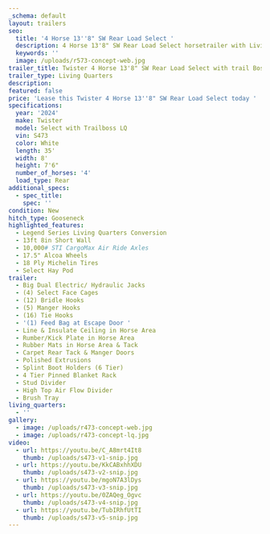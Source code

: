 ```yaml
---
_schema: default
layout: trailers
seo:
  title: '4 Horse 13''8" SW Rear Load Select '
  description: 4 Horse 13'8" SW Rear Load Select horsetrailer with Living Quarters
  keywords: ''
  image: /uploads/r573-concept-web.jpg
trailer_title: Twister 4 Horse 13'8" SW Rear Load Select with trail Boss LQ
trailer_type: Living Quarters
description:
featured: false
price: 'Lease this Twister 4 Horse 13''8" SW Rear Load Select today '
specifications:
  year: '2024'
  make: Twister
  model: Select with Trailboss LQ
  vin: S473
  color: White
  length: 35'
  width: 8'
  height: 7'6"
  number_of_horses: '4'
  load_type: Rear
additional_specs:
  - spec_title:
    spec: ''
condition: New
hitch_type: Gooseneck
highlighted_features:
  - Legend Series Living Quarters Conversion
  - 13ft 8in Short Wall
  - 10,000# STI CargoMax Air Ride Axles
  - 17.5" Alcoa Wheels
  - 18 Ply Michelin Tires
  - Select Hay Pod
trailer:
  - Big Dual Electric/ Hydraulic Jacks
  - (4) Select Face Cages
  - (12) Bridle Hooks
  - (5) Manger Hooks
  - (16) Tie Hooks
  - '(1) Feed Bag at Escape Door '
  - Line & Insulate Ceiling in Horse Area
  - Rumber/Kick Plate in Horse Area
  - Rubber Mats in Horse Area & Tack
  - Carpet Rear Tack & Manger Doors
  - Polished Extrusions
  - Splint Boot Holders (6 Tier)
  - 4 Tier Pinned Blanket Rack
  - Stud Divider
  - High Top Air Flow Divider
  - Brush Tray
living_quarters:
  - ''
gallery:
  - image: /uploads/r473-concept-web.jpg
  - image: /uploads/r473-concept-lq.jpg
video:
  - url: https://youtu.be/C_A8mrt4It8
    thumb: /uploads/s473-v1-snip.jpg
  - url: https://youtu.be/KkCABxhhXDU
    thumb: /uploads/s473-v2-snip.jpg
  - url: https://youtu.be/mgoN7A3lDys
    thumb: /uploads/s473-v3-snip.jpg
  - url: https://youtu.be/0ZAQeg_Ogvc
    thumb: /uploads/s473-v4-snip.jpg
  - url: https://youtu.be/TubIRhfUtTI
    thumb: /uploads/s473-v5-snip.jpg
---
```

